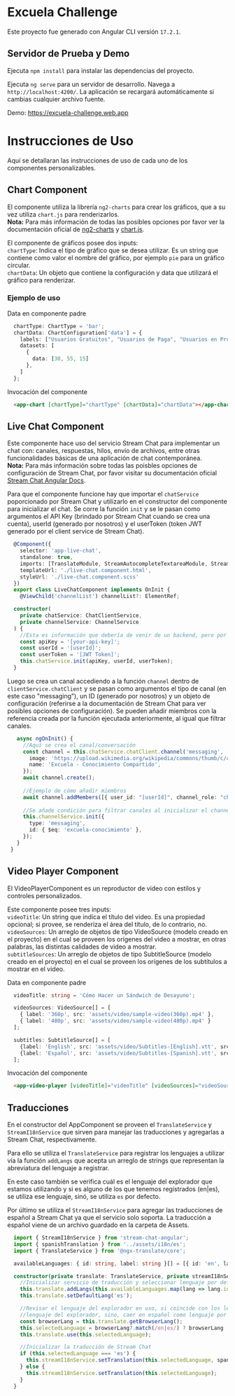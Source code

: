 # Excuela Challenge

Este proyecto fue generado con Angular CLI versión `17.2.1`.

## Servidor de Prueba y Demo

Ejecuta `npm install` para instalar las dependencias del proyecto.

Ejecuta `ng serve` para un servidor de desarrollo. Navega a `http://localhost:4200/`. La aplicación se recargará automáticamente si cambias cualquier archivo fuente.

Demo: https://excuela-challenge.web.app

# Instrucciones de Uso

Aquí se detallaran las instrucciones de uso de cada uno de los componentes personalizables.

## Chart Component

El componente utiliza la librería `ng2-charts` para crear los gráficos, que a su vez utiliza `chart.js` para renderizarlos.  
**Nota:** Para más información de todas las posibles opciones por favor ver la documentación oficial de [ng2-charts](https://github.com/valor-software/ng2-charts) y [chart.js](http://www.chartjs.org/docs).  

El componente de gráficos posee dos inputs:  
  `chartType`: Indica el tipo de gráfico que se desea utilizar. Es un string que contiene como valor el nombre del gráfico, por ejemplo `pie` para un gráfico circular.  
  `chartData`: Un objeto que contiene la configuración y data que utilizará el gráfico para renderizar.  

  ### Ejemplo de uso

  Data en componente padre
  
  ```typescript
    chartType: ChartType = 'bar';
    chartData: ChartConfiguration['data'] = {
      labels: ["Usuarios Gratuitos", "Usuarios de Paga", "Usuarios en Prueba"],
      datasets: [
        {
          data: [30, 55, 15]
        },
      ]
    };
  ```

  Invocación del componente

  ```html
    <app-chart [chartType]="chartType" [chartData]="chartData"></app-chart>
  ```

## Live Chat Component

Este componente hace uso del servicio Stream Chat para implementar un chat con: canales, respuestas, hilos, envío de archivos, entre otras funcionalidades básicas de una aplicación de chat contemporánea.  
**Nota:** Para más información sobre todas las poisbles opciones de configuración de Stream Chat, por favor visitar su documentación oficial [Stream Chat Angular Docs](https://getstream.io/chat/docs/sdk/angular/).  

Para que el componente funcione hay que importar el `chatService` poporcionado por Stream Chat y utilizarlo en el constructor del componente para inicializar el chat. Se corre la función `init` 
y se le pasan como argumentos el API Key (brindado por Stream Chat cuando se crea una cuenta), userId (generado por nosotros) y el userToken (token JWT generado por el client service de Stream Chat).  

```typescript
  @Component({
    selector: 'app-live-chat',
    standalone: true,
    imports: [TranslateModule, StreamAutocompleteTextareaModule, StreamChatModule],
    templateUrl: './live-chat.component.html',
    styleUrl: './live-chat.component.scss'
  })
  export class LiveChatComponent implements OnInit {
    @ViewChild('channelList') channelList?: ElementRef;

  constructor(
    private chatService: ChatClientService,
    private channelService: ChannelService
  ) {
    //Esta es información que debería de venir de un backend, pero por motivos demostrativos estas variables se están hardcoding aquí.
    const apiKey = '[your-api-key]';
    const userId = '[userId]';
    const userToken = '[JWT Token]';
    this.chatService.init(apiKey, userId, userToken);
  }
```

Luego se crea un canal accediendo a la función `channel` dentro de `clientService.chatClient` y se pasan como argumentos el tipo de canal (en este caso "messaging"), un ID (generado por nosotros) y un objeto
de configuración (referirse a la documentación de Stream Chat para ver posibles opciones de configuración). Se pueden añadir miembros con la referencia creada por la función ejecutada anteriormente, al igual
que filtrar canales.

 ```typescript
    async ngOnInit() {
      //Aquí se crea el canal/conversación
      const channel = this.chatService.chatClient.channel('messaging', '[channel-id]', {
        image: 'https://upload.wikimedia.org/wikipedia/commons/thumb/c/cf/Angular_full_color_logo.svg/2048px-Angular_full_color_logo.svg.png',
        name: 'Excuela - Conocimiento Compartido',
      });
      await channel.create();
  
      //Ejemplo de cómo añadir miembros
      await channel.addMembers([{ user_id: "[userId]", channel_role: "channel_moderator" }, { user_id: "[userId]", channel_role: "channel_moderator" }]);
  
      //Se añade condición para filtrar canales al inicializar el channelService, en este caso estamos filtrando por el ID que le dimos al canal cuando fue creado 'conocimiento-excuela'.
      this.channelService.init({
        type: 'messaging',
        id: { $eq: 'excuela-conocimiento' },
      });
    }
  }
```

## Video Player Component

El VideoPlayerComponent es un reproductor de video con estílos y controles personalizados.    

Este componente posee tres inputs:  
  `videoTitle`: Un string que indica el título del video. Es una propiedad opcional; si provee, se renderiza el área del título, de lo contrario, no.  
  `videoSources`: Un arreglo de objetos de tipo VideoSource (modelo creado en el proyecto) en el cual se proveen los orígenes del video a mostrar, en otras palabras,
  las distintas calidades de video a mostrar.  
  `subtitleSources`: Un arreglo de objetos de tipo SubtitleSource (modelo creado en el proyecto) en el cual se proveen los orígenes de los subtítulos a mostrar
  en el video.  

Data en componente padre
  
  ```typescript
    videoTitle: string = 'Cómo Hacer un Sándwich de Desayuno';

    videoSources: VideoSource[] = [
      { label: '360p', src: 'assets/video/sample-video(360p).mp4' },
      { label: '480p', src: 'assets/video/sample-video(480p).mp4' }
    ];
  
    subtitles: SubtitleSource[] = [
      {label: 'English', src: 'assets/video/Subtitles-[English].vtt', srclang: 'en', default: false},
      {label: 'Español', src: 'assets/video/Subtitles-[Spanish].vtt', srclang: 'es', default: false}
    ];
  ```

  Invocación del componente

  ```html
    <app-video-player [videoTitle]="videoTitle" [videoSources]="videoSources" [subtitleSources]="subtitles"></app-video-player>
  ```

## Traducciones

En el constructor del AppComponent se proveen el `TranslateService` y `StreamI18nService` que sirven para manejar las traducciones y agregarlas a Stream Chat, respectivamente.  

Para ello se utiliza el `TranslateService` para registrar los lenguajes a utilizar vía la función `addLangs` que acepta un arreglo de strings que representan la abreviatura
del lenguaje a registrar.  

En este caso también se verifica cuál es el lenguaje del explorador que estamos utilizando y si es alguno de los que tenemos registrados (en|es), se utiliza ese lenguaje, 
sinó, se utiliza `es` por defecto.  

Por último se utiliza el `StreamI18nService` para agregar las traducciones de español a Stream Chat ya que el servicio solo soporta. La traducción a español viene de un archivo guardado en la carpeta de Assets.

```typescript
  import { StreamI18nService } from 'stream-chat-angular';
  import { spanishTranslation } from '../assets/i18n/es';
  import { TranslateService } from '@ngx-translate/core';

  availableLanguages: { id: string, label: string }[] = [{ id: 'en', label: 'English' }, { id: 'es', label: 'Español' }];

  constructor(private translate: TranslateService, private streamI18nService: StreamI18nService) {
    //Inicializar servicio de traducción y seleccionar lenguaje por defecto
    this.translate.addLangs(this.availableLanguages.map(lang => lang.id));
    this.translate.setDefaultLang('es');

    //Revisar el lenguaje del explorador en uso, si coincide con los lenguajes registrados, utilizar el
    //lenguaje del explorador, sino, caer en español como lenguaje por defecto.
    const browserLang = this.translate.getBrowserLang();
    this.selectedLanguage = browserLang?.match(/en|es/) ? browserLang : 'es';
    this.translate.use(this.selectedLanguage);

    //Inicializar la traducción de Stream Chat
    if (this.selectedLanguage === 'es') {
      this.streamI18nService.setTranslation(this.selectedLanguage, spanishTranslation);
    } else {
      this.streamI18nService.setTranslation(this.selectedLanguage);
    }
  }
```






